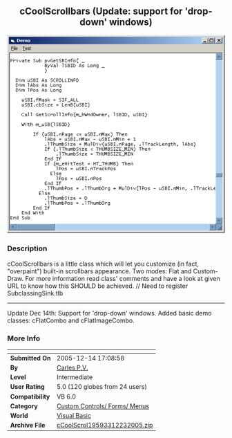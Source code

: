﻿<div align="center">

## cCoolScrollbars \(Update: support for 'drop\-down' windows\)

<img src="PIC20051251834552893.gif">
</div>

### Description

cCoolScrollbars is a little class which will let you customize (in fact, "overpaint") built-in scrollbars appearance. Two modes: Flat and Custom-Draw. For more information read class' comments and have a look at given URL to know how this SHOULD be achieved. // Need to register SubclassingSink.tlb 

----

Update Dec 14th: Support for 'drop-down' windows. Added basic demo classes: cFlatCombo and cFlatImageCombo.
 
### More Info
 


<span>             |<span>
---                |---
**Submitted On**   |2005-12-14 17:08:58
**By**             |[Carles P\.V\.](https://github.com/Planet-Source-Code/PSCIndex/blob/master/ByAuthor/carles-p-v.md)
**Level**          |Intermediate
**User Rating**    |5.0 (120 globes from 24 users)
**Compatibility**  |VB 6\.0
**Category**       |[Custom Controls/ Forms/  Menus](https://github.com/Planet-Source-Code/PSCIndex/blob/master/ByCategory/custom-controls-forms-menus__1-4.md)
**World**          |[Visual Basic](https://github.com/Planet-Source-Code/PSCIndex/blob/master/ByWorld/visual-basic.md)
**Archive File**   |[cCoolScrol19593312232005\.zip](https://github.com/Planet-Source-Code/carles-p-v-ccoolscrollbars-update-support-for-drop-down-windows__1-63527/archive/master.zip)








